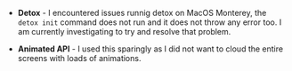 * **Detox** - I encountered issues runnig detox on MacOS Monterey, the `detox init` command does not run and it does not throw any error too. I am currently investigating to try and resolve that problem.

* **Animated API** - I used this sparingly as I did not want to cloud the entire screens with loads of animations.